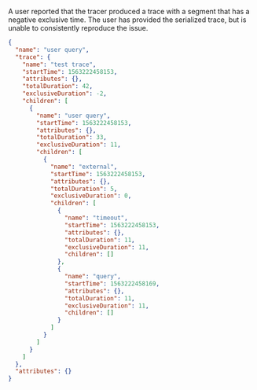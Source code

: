 A user reported that the tracer produced a trace with a segment that has a negative
exclusive time. The user has provided the serialized trace, but is unable to consistently
reproduce the issue.

```json
{
  "name": "user query",
  "trace": {
    "name": "test trace",
    "startTime": 1563222458153,
    "attributes": {},
    "totalDuration": 42,
    "exclusiveDuration": -2,
    "children": [
      {
        "name": "user query",
        "startTime": 1563222458153,
        "attributes": {},
        "totalDuration": 33,
        "exclusiveDuration": 11,
        "children": [
          {
            "name": "external",
            "startTime": 1563222458153,
            "attributes": {},
            "totalDuration": 5,
            "exclusiveDuration": 0,
            "children": [
              {
                "name": "timeout",
                "startTime": 1563222458153,
                "attributes": {},
                "totalDuration": 11,
                "exclusiveDuration": 11,
                "children": []
              },
              {
                "name": "query",
                "startTime": 1563222458169,
                "attributes": {},
                "totalDuration": 11,
                "exclusiveDuration": 11,
                "children": []
              }
            ]
          }
        ]
      }
    ]
  },
  "attributes": {}
}
```
